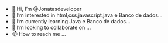 - 👋 Hi, I’m @Jonatasdeveloper
- 👀 I’m interested in html,css,javascript,java e Banco de dados...
- 🌱 I’m currently learning Java e Banco de dados...
- 💞️ I’m looking to collaborate on ...
- 📫 How to reach me ...

<!---
Jonatasdeveloper/Jonatasdeveloper is a ✨ special ✨ repository because its `README.md` (this file) appears on your GitHub profile.
You can click the Preview link to take a look at your changes.
--->
